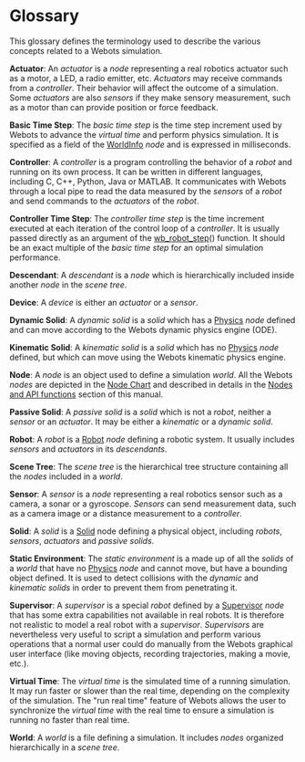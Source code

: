 # Glossary

This glossary defines the terminology used to describe the various concepts related to a Webots simulation.

**Actuator**: An *actuator* is a *node* representing a real robotics actuator such as a motor, a LED, a radio emitter, etc. *Actuators* may receive commands from a *controller*. Their behavior will affect the outcome of a simulation. Some *actuators* are also *sensors* if they make sensory measurement, such as a motor than can provide position or force feedback.

**Basic Time Step**: The *basic time step* is the time step increment used by Webots to advance the *virtual time* and perform physics simulation. It is specified as a field of the [WorldInfo](worldinfo.md) *node* and is expressed in milliseconds.

**Controller**: A *controller* is a program controlling the behavior of a *robot* and running on its own process. It can be written in different languages, including C, C++, Python, Java or MATLAB. It communicates with Webots through a local pipe to read the data measured by the *sensors* of a *robot* and send commands to the *actuators* of the *robot*.

**Controller Time Step**: The *controller time step* is the time increment executed at each iteration of the control loop of a *controller*. It is usually passed directly as an argument of the [wb_robot_step](robot.md#wb_robot_step)() function. It should be an exact multiple of the *basic time step* for an optimal simulation performance.

**Descendant**: A *descendant* is a *node* which is hierarchically included inside another *node* in the *scene tree*.

**Device**: A *device* is either an *actuator* or a *sensor*.

**Dynamic Solid**: A *dynamic solid* is a *solid* which has a [Physics](physics.md) *node* defined and can move according to the Webots dynamic physics engine (ODE).

**Kinematic Solid**: A *kinematic solid* is a *solid* which has no [Physics](physics.md) *node* defined, but which can move using the Webots kinematic physics engine.

**Node**: A *node* is an object used to define a simulation *world*. All the Webots *nodes* are depicted in the [Node Chart](node-chart.md) and described in details in the [Nodes and API functions](nodes-and-api-functions.md) section of this manual.

**Passive Solid**: A *passive solid* is a *solid* which is not a *robot*, neither a *sensor* or an *actuator*. It may be either a *kinematic* or a *dynamic solid*.

**Robot**: A *robot* is a [Robot](robot.md) *node* defining a robotic system. It usually includes *sensors* and *actuators* in its *descendants*.

**Scene Tree**: The *scene tree* is the hierarchical tree structure containing all the *nodes* included in a *world*.

**Sensor**: A *sensor* is a *node* representing a real robotics sensor such as a camera, a sonar or a gyroscope. *Sensors* can send measurement data, such as a camera image or a distance measurement to a *controller*.

**Solid**: A *solid* is a [Solid](solid.md) node defining a physical object, including *robots*, *sensors*, *actuators* and *passive solids*.

**Static Environment**: The *static environment* is a made up of all the *solids* of a *world* that have no [Physics](physics.md) *node* and cannot move, but have a bounding object defined. It is used to detect collisions with the *dynamic* and *kinematic solids* in order to prevent them from penetrating it.

**Supervisor**: A *supervisor* is a special *robot* defined by a [Supervisor](supervisor.md) *node* that has some extra capabilities not available in real robots. It is therefore not realistic to model a real robot with a *supervisor*. *Supervisors* are nevertheless very useful to script a simulation and perform various operations that a normal user could do manually from the Webots graphical user interface (like moving objects, recording trajectories, making a movie, etc.).

**Virtual Time**: The *virtual time* is the simulated time of a running simulation. It may run faster or slower than the real time, depending on the complexity of the simulation. The "run real time" feature of Webots allows the user to synchronize the *virtual time* with the real time to ensure a simulation is running no faster than real time.

**World**: A *world* is a file defining a simulation. It includes *nodes* organized hierarchically in a *scene tree*.

